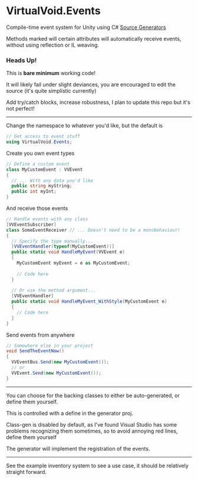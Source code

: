 # VirtualVoid.Events

Compile-time event system for Unity using C# [Source Generators](https://docs.unity3d.com/Manual/roslyn-analyzers.html)

Methods marked will certain attributes will automatically receive events, without using reflection or IL weaving.

### Heads Up!
This is **bare minimum** working code!

It will likely fail under slight deviances, you are encouraged to edit the source (it's quite simplistic currently)

Add try/catch blocks, increase robustness, I plan to update this repo but it's not perfect!

---

Change the namespace to whatever you'd like, but the default is
```cs
// Get access to event stuff
using VirtualVoid.Events;
```

Create you own event types
```cs
// Define a custom event
class MyCustomEvent : VVEvent
{
  // ... With any data you'd like
  public string myString;
  public int myInt;
}
```

And receive those events
```cs
// Handle events with any class
[VVEventSubscriber]
class SomeEventReceiver // ... Doesn't need to be a monobehaviour!
{
  // Specify the type manually...
  [VVEventHandler(typeof(MyCustomEvent))]
  public static void HandleMyEvent(VVEvent e)
  {
    MyCustomEvent myEvent = e as MyCustomEvent;
    
    // Code here
  }
  
  // Or use the method argument...
  [VVEventHandler]
  public static void HandleMyEvent_WithStyle(MyCustomEvent e)
  {
    // Code here
  }
}
```

Send events from anywhere
```cs
// Somewhere else in your project
void SendTheEventNow()
{
  VVEventBus.Send(new MyCustomEvent());
  // or
  VVEvent.Send(new MyCustomEvent());
}
```
---

You can choose for the backing classes to either be auto-generated, or define them yourself.

This is controlled with a define in the generator proj.

Class-gen is disabled by default, as I've found Visual Studio has some problems recognizing them sometimes, so to avoid annoying red lines, define them yourself

The generator will implement the registration of the events.

---

See the example inventory system to see a use case, it should be relatively straight forward.
